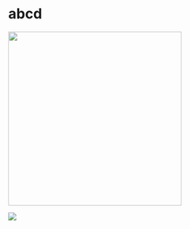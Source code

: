 # abcd



<img src="https://github.com/crazycutiera/abcd/blob/main/TestCasesOutput.gif" width="350" height="350"/>


![](https://github.com/crazycutiera/abcd/blob/main/TestCasesOutput.gif)
